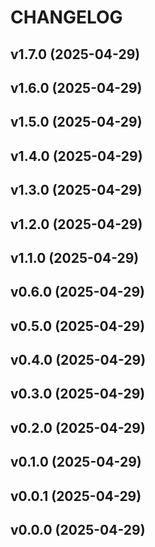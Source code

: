 # CHANGELOG


## v1.7.0 (2025-04-29)


## v1.6.0 (2025-04-29)


## v1.5.0 (2025-04-29)


## v1.4.0 (2025-04-29)


## v1.3.0 (2025-04-29)


## v1.2.0 (2025-04-29)


## v1.1.0 (2025-04-29)


## v0.6.0 (2025-04-29)


## v0.5.0 (2025-04-29)


## v0.4.0 (2025-04-29)


## v0.3.0 (2025-04-29)


## v0.2.0 (2025-04-29)


## v0.1.0 (2025-04-29)


## v0.0.1 (2025-04-29)


## v0.0.0 (2025-04-29)
